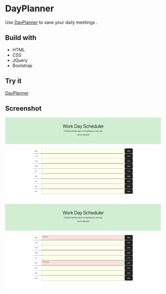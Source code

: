 # DayPlanner

Use [DayPlanner](https://ibramelias.github.io/DayPlanner/.) to save your daily meetings  .

## Build with
* HTML
* CSS
* JQuery
* Bootstrap

## Try it
[DayPlanner](https://ibramelias.github.io/DayPlanner/.)

## Screenshot

![](assets/img/Screen%20Shot%202020-10-18%20at%206.19.41%20PM.png)
![](assets/img/Screen%20Shot%202020-10-18%20at%206.20.45%20PM.png)
